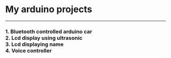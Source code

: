 # My arduino projects
<hr>
<h3>
  1. 	Bluetooth controlled arduino car <br>
  2.  Lcd display using ultrasonic<br>
  3.  Lcd displaying name<br>
  4.  Voice controller<br>

